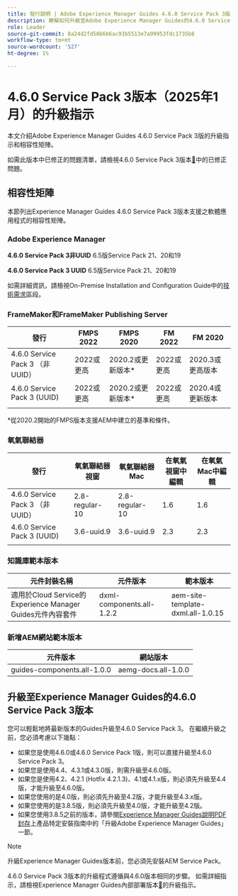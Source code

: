 ```yaml
---
title: 發行說明 | Adobe Experience Manager Guides 4.6.0 Service Pack 3版本的升級指示
description: 瞭解如何升級至Adobe Experience Manager Guides的4.6.0 Service Pack 3版本
role: Leader
source-git-commit: 8a24d2fd50b6b6ac93b5513e7a99953fdc1735b8
workflow-type: tm+mt
source-wordcount: '527'
ht-degree: 1%

---
```


# 4.6.0 Service Pack 3版本（2025年1月）的升級指示

本文介紹Adobe Experience Manager Guides 4.6.0 Service Pack 3版的升級指示和相容性矩陣。

如需此版本中已修正的問題清單，請檢視4.6.0 Service Pack 3版本[&#128279;](fixed-issues-4-6-0-sp2.md)中的已修正問題。

## 相容性矩陣

本節列出Experience Manager Guides 4.6.0 Service Pack 3版本支援之軟體應用程式的相容性矩陣。

### Adobe Experience Manager

**4.6.0 Service Pack 3非UUID**
6.5版Service Pack 21、20和19

**4.6.0 Service Pack 3 UUID**
6.5版Service Pack 21、20和19

如需詳細資訊，請檢視On-Premise Installation and Configuration Guide中的[技術需求](../install-guide/download-install-technical-requirements.md)區段。

### FrameMaker和FrameMaker Publishing Server

| 發行 | FMPS 2022 | FMPS 2020 | FM 2022 | FM 2020 |
| --- | --- | --- | --- | --- |
| 4.6.0 Service Pack 3 （非UUID） | 2022或更高 | 2020.2或更新版本* | 2022或更高 | 2020.3或更高版本 |
| 4.6.0 Service Pack 3 (UUID) | 2022或更高 | 2020.2或更新版本* | 2022或更高 | 2020.4或更新版本 |
| | | | |

*從2020.2開始的FMPS版本支援AEM中建立的基準和條件。

### 氧氣聯結器

| 發行 | 氧氣聯結器視窗 | 氧氣聯結器Mac | 在氧氣視窗中編輯 | 在氧氣Mac中編輯 |
| --- | --- | --- |--- |--- |
| 4.6.0 Service Pack 3 （非UUID） | 2.8-regular-10 | 2.8-regular-10 | 1.6 | 1.6 |
| 4.6.0 Service Pack 3 (UUID) | 3.6-uuid.9 | 3.6-uuid.9 | 2.3 | 2.3 |
|  |  |   |

### 知識庫範本版本

| 元件封裝名稱 | 元件版本 | 範本版本 |
|---|---|---|
| 適用於Cloud Service的Experience Manager Guides元件內容套件 | dxml-components.all-1.2.2 | aem-site-template-dxml.all-1.0.15 |

### 新增AEM網站範本版本

| 元件版本 | 網站版本 |
|---|---|
| guides-components.all-1.0.0 | aemg-docs.all-1.0.0 |

## 升級至Experience Manager Guides的4.6.0 Service Pack 3版本

您可以輕鬆地將最新版本的Guides升級至4.6.0 Service Pack 3。 在繼續升級之前，您必須考慮以下幾點：

- 如果您是使用4.6.0或4.6.0 Service Pack 1版，則可以直接升級至4.6.0 Service Pack 3。
- 如果您是使用4.4、4.3.1或4.3.0版，則需升級至4.6.0版。
- 如果您是使用4.2、4.2.1 (Hotfix 4.2.1.3)、4.1或4.1.x版，則必須先升級至4.4版，才能升級至4.6.0版。
- 如果您使用的是4.0版，則必須先升級至4.2版，才能升級至4.3.x版。
- 如果您使用的是3.8.5版，則必須先升級至4.0版，才能升級至4.2版。
- 如果您使用3.8.5之前的版本，請參閱[Experience Manager Guides說明PDF封存](https://helpx.adobe.com/xml-documentation-for-experience-manager/archive.html)上產品特定安裝指南中的「升級Adobe Experience Manager Guides」一節。

>[!NOTE]
>
>升級Experience Manager Guides版本前，您必須先安裝AEM Service Pack。

4.6.0 Service Pack 3版本的升級程式遵循與4.6.0版本相同的步驟。 如需詳細指示，請檢視Experience Manager Guides內部部署版本[&#128279;](../install-guide/upgrade-xml-documentation.md)的升級指示。
